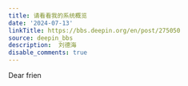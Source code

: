 ```yaml
---
title: 请看看我的系统概览
date: '2024-07-13'
linkTitle: https://bbs.deepin.org/en/post/275050
source: deepin_bbs
description:  刘德海 
disable_comments: true
---
```

Dear frien
